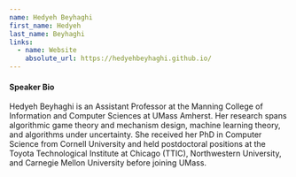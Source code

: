```yaml
---
name: Hedyeh Beyhaghi
first_name: Hedyeh
last_name: Beyhaghi
links:
  - name: Website
    absolute_url: https://hedyehbeyhaghi.github.io/
---
```


#### Speaker Bio

Hedyeh Beyhaghi is an Assistant Professor at the Manning College of Information and Computer Sciences at UMass Amherst. Her research spans algorithmic game theory and mechanism design, machine learning theory, and algorithms under uncertainty. She received her PhD in Computer Science from Cornell University and held postdoctoral positions at the Toyota Technological Institute at Chicago (TTIC), Northwestern University, and Carnegie Mellon University before joining UMass.